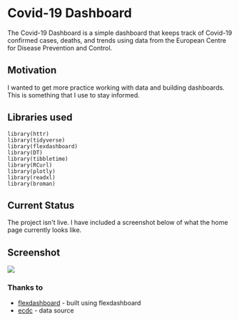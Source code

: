 # Covid-19 Dashboard
The Covid-19 Dashboard is a simple dashboard that keeps track of Covid-19 confirmed cases, deaths, and trends using data from the European Centre for Disease Prevention and Control.

## Motivation
I wanted to get more practice working with data and building dashboards. This is something that I use to stay informed.

## Libraries used
```
library(httr)
library(tidyverse)
library(flexdashboard)
library(DT)
library(tibbletime)
library(RCurl)
library(plotly)
library(readxl)
library(broman)
```
## Current Status
The project isn't live. I have included a screenshot below of what the home page currently looks like.

## Screenshot
![](images/Covid-19TrackerScreenshot8.png)

### Thanks to
* [flexdashboard](https://github.com/rstudio/flexdashboard) - built using flexdashboard
* [ecdc](https://www.ecdc.europa.eu/en) - data source